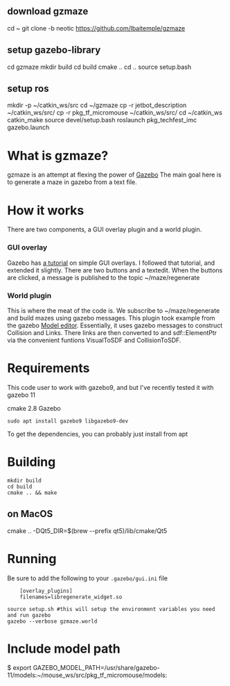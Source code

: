## download gzmaze
cd ~
git clone -b neotic https://github.com/lbaitemple/gzmaze

##  setup gazebo-library
cd gzmaze
mkdir build
cd build
cmake ..
cd ..
source setup.bash

## setup ros
mkdir -p ~/catkin_ws/src
cd ~/gzmaze
cp -r jetbot_description ~/catkin_ws/src/
cp -r pkg_tf_micromouse ~/catkin_ws/src/
cd ~/catkin_ws
catkin_make
source devel/setup.bash 
roslaunch pkg_techfest_imc gazebo.launch

# What is gzmaze?
gzmaze is an attempt at flexing the power of [Gazebo](http://gazebosim.org)
The main goal here is to generate a maze in gazebo from a text file.

# How it works
There are two components, a GUI overlay plugin and a world plugin.

### GUI overlay
Gazebo has [a tutorial](http://gazebosim.org/tutorials?tut=gui_overlay&cat=user_input) on simple GUI overlays. I followed that tutorial, and extended it slightly.
There are two buttons and a textedit. When the buttons are clicked, a message is published to the topic ~/maze/regenerate

### World plugin
This is where the meat of the code is. We subscribe to ~/maze/regenerate and build mazes using gazebo messages. This plugin took example from the gazebo [Model editor](https://bitbucket.org/osrf/gazebo/src/default/gazebo/gui/model/). Essentially, it uses gazebo messages to construct Collision and Links. There links are then converted to and sdf::ElementPtr via the convenient funtions VisualToSDF and CollisionToSDF.

# Requirements
This code user to work with gazebo9, and but I've recently tested it with gazebo 11


cmake 2.8
Gazebo
```
sudo apt install gazebo9 libgazebo9-dev
```
To get the dependencies, you can probably just install from apt

# Building

    mkdir build
    cd build
    cmake .. && make

## on MacOS
cmake .. -DQt5_DIR=$(brew --prefix qt5)/lib/cmake/Qt5
# Running
Be sure to add the following to your `.gazebo/gui.ini` file

```
    [overlay_plugins]
    filenames=libregenerate_widget.so
```


    source setup.sh #this will setup the environment variables you need and run gazebo
    gazebo --verbose gzmaze.world

# Include model path 
$ export GAZEBO_MODEL_PATH=/usr/share/gazebo-11/models:~/mouse_ws/src/pkg_tf_micromouse/models:
